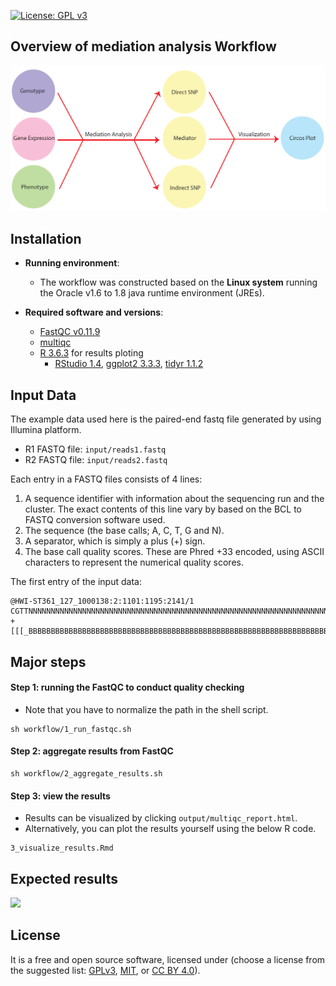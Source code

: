 [![License: GPL v3](https://img.shields.io/badge/License-GPL%20v3-blue.svg)](http://www.gnu.org/licenses/gpl-3.0)


## Overview of mediation analysis Workflow

![](graphs/mediation_work_flow.png)

## Installation

- __Running environment__: 
    - The workflow was constructed based on the __Linux system__ running the Oracle v1.6 to 1.8 java runtime environment (JREs).

- __Required software and versions__: 
    - [FastQC v0.11.9](http://www.bioinformatics.babraham.ac.uk/projects/download.html#fastqc)
    - [multiqc](https://github.com/ewels/MultiQC)
    - [R 3.6.3](https://cran.r-project.org/) for results ploting
        - [RStudio 1.4](https://rstudio.com/), [ggplot2 3.3.3](https://cran.r-project.org/web/packages/ggplot2/index.html), [tidyr 1.1.2](https://github.com/tidyverse/tidyr)


## Input Data

The example data used here is the paired-end fastq file generated by using Illumina platform.  

- R1 FASTQ file: `input/reads1.fastq`  
- R2 FASTQ file: `input/reads2.fastq`  

Each entry in a FASTQ files consists of 4 lines:  

1. A sequence identifier with information about the sequencing run and the cluster. The exact contents of this line vary by based on the BCL to FASTQ conversion software used.  
2. The sequence (the base calls; A, C, T, G and N).  
3. A separator, which is simply a plus (+) sign.  
4. The base call quality scores. These are Phred +33 encoded, using ASCII characters to represent the numerical quality scores.  

The first entry of the input data:
```
@HWI-ST361_127_1000138:2:1101:1195:2141/1
CGTTNNNNNNNNNNNNNNNNNNNNNNNNNNNNNNNNNNNNNNNNNNNNNNNNNNNNNNNNNNNNNNNNNNNNNNNNGGAGGGGTTNNNNNNNNNNNNNNN
+
[[[_BBBBBBBBBBBBBBBBBBBBBBBBBBBBBBBBBBBBBBBBBBBBBBBBBBBBBBBBBBBBBBBBBBBBBBBBBBBBBBBBBBBBBBBBBBBBBBBB
```


## Major steps

#### Step 1: running the FastQC to conduct quality checking
- Note that you have to normalize the path in the shell script.

```
sh workflow/1_run_fastqc.sh
```

#### Step 2: aggregate results from FastQC

```
sh workflow/2_aggregate_results.sh
```

#### Step 3: view the results

- Results can be visualized by clicking `output/multiqc_report.html`.
- Alternatively, you can plot the results yourself using the below R code.

```
3_visualize_results.Rmd
```

## Expected results

![](graphs/figure1.png)

## License
It is a free and open source software, licensed under []() (choose a license from the suggested list:  [GPLv3](https://github.com/github/choosealicense.com/blob/gh-pages/_licenses/gpl-3.0.txt), [MIT](https://github.com/github/choosealicense.com/blob/gh-pages/LICENSE.md), or [CC BY 4.0](https://github.com/github/choosealicense.com/blob/gh-pages/_licenses/cc-by-4.0.txt)).
